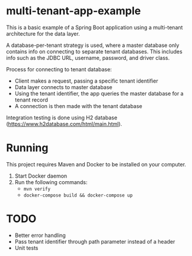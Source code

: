 # multi-tenant-app-example
This is a basic example of a Spring Boot application using a multi-tenant architecture for the data layer.

A database-per-tenant strategy is used, where a master database only contains info on connecting to separate tenant databases. This includes info such as the JDBC URL, username, password, and driver class.

Process for connecting to tenant database:
* Client makes a request, passing a specific tenant identifier
* Data layer connects to master database
* Using the tenant identifier, the app queries the master database for a tenant record
* A connection is then made with the tenant database

Integration testing is done using H2 database (https://www.h2database.com/html/main.html).

# Running
This project requires Maven and Docker to be installed on your computer.
1. Start Docker daemon
2. Run the following commands:
    * `mvn verify`
    * `docker-compose build && docker-compose up`

# TODO
- Better error handling
- Pass tenant identifier through path parameter instead of a header
- Unit tests

